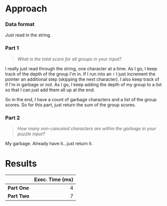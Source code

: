 # Approach
### Data format

Just read in the string.

### Part 1
> _What is the total score for all groups in your input?_

I really just read through the string, one character at a time. As I go, I keep track of the depth of the group I'm in.
If I run into an `!` I just increment the pointer an additional step (skipping the next character). I also keep track of
if I'm in garbage or not. As I go, I keep adding the depth of my group to a list so that I can just add them all up at the end.

So in the end, I have a count of garbage characters and a list of the group scores. So for this part, just return the sum
of the group scores.

### Part 2
> _How many non-canceled characters are within the garbage in your puzzle input?_

My garbage. Already have it...just return it.

# Results

|              | Exec. Time (ms) |
|--------------|----------------:|
| **Part One** |               4 |
| **Part Two** |               7 |
